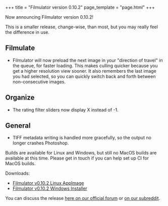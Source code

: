 +++
title = "Filmulator version 0.10.2"
page_template = "page.html"
+++

Now announcing Filmulator version 0.10.2!

This is a smaller release, change-wise, than most, but you may really feel the difference in use.

## Filmulate

* Filmulator will now preload the next image in your "direction of travel" in the queue, for faster loading. This makes culling quicker because you get a higher resolution view sooner. It also remembers the last image you had selected, so you can quickly switch back and forth between non-consecutive images.

## Organize

* The rating filter sliders now display X instead of -1.

## General

* TIFF metadata writing is handled more gracefully, so the output no longer crashes Photoshop.


Builds are available for Linux and Windows, but still no MacOS builds are available at this time. Please get in touch if you can help set up CI for MacOS builds.

Downloads:

* [Filmulator v0.10.2 Linux AppImage](https://github.com/CarVac/filmulator-gui/releases/download/v0.10.2/Filmulator_v0.10.2.AppImage)
* [Filmulator v0.10.2 Windows Installer](https://github.com/CarVac/filmulator-gui/releases/download/v0.10.2/Filmulator_v0.10.2.exe)

You can discuss the release [here on our official forum](https://discuss.pixls.us/t/filmulator-v0-10-2-released/21992) or [on our subreddit](https://www.reddit.com/r/Filmulator/).
